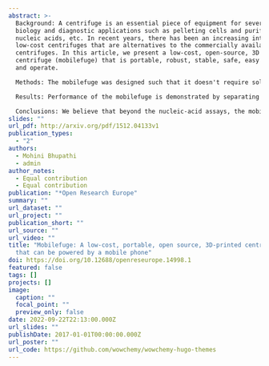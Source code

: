 ```yaml
---
abstract: >-
  Background: A centrifuge is an essential piece of equipment for several
  biology and diagnostic applications such as pelleting cells and purifying
  nucleic acids, etc. In recent years, there has been an increasing interest for
  low-cost centrifuges that are alternatives to the commercially available
  centrifuges. In this article, we present a low-cost, open-source, 3D printed
  centrifuge (mobilefuge) that is portable, robust, stable, safe, easy to build
  and operate.

  Methods: The mobilefuge was designed such that it doesn't require soldering or programming skills and can be built without any specialised equipment yet practical enough for high throughput use. More importantly, the mobilefuge can be powered from widely available 5V USB ports, including mobile phones and associated power supplies. This allows the mobilefuge to be used even in off-grid and resource limited settings.

  Results: Performance of the mobilefuge is demonstrated by separating silica particles are from a suspension consisting of water and “glassmilk”. This separation process is one of the crucial steps in nucleic-acid amplification assays for reliable, low-cost diagnostic applications such as SARS-CoV2.

  Conclusions: We believe that beyond the nucleic-acid assays, the mobilefuge can have several applications as a microcentrifuge in the field of biomedical research and diagnostics.
slides: ""
url_pdf: http://arxiv.org/pdf/1512.04133v1
publication_types:
  - "2"
authors:
  - Mohini Bhupathi
  - admin
author_notes:
  - Equal contribution
  - Equal contribution
publication: "*Open Research Europe"
summary: ""
url_dataset: ""
url_project: ""
publication_short: ""
url_source: ""
url_video: ""
title: "Mobilefuge: A low-cost, portable, open source, 3D-printed centrifuge
  that can be powered by a mobile phone"
doi: https://doi.org/10.12688/openreseurope.14998.1
featured: false
tags: []
projects: []
image:
  caption: ""
  focal_point: ""
  preview_only: false
date: 2022-09-22T22:13:00.000Z
url_slides: ""
publishDate: 2017-01-01T00:00:00.000Z
url_poster: ""
url_code: https://github.com/wowchemy/wowchemy-hugo-themes
---
```

